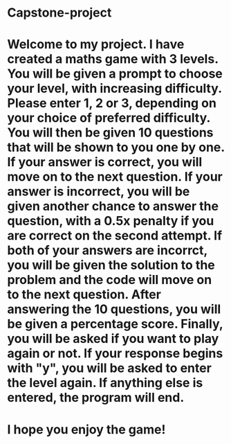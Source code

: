 # Capstone-project

# Welcome to my project. I have created a maths game with 3 levels. You will be given a prompt to choose your level, with increasing difficulty. Please enter 1, 2 or 3, depending on your choice of preferred difficulty. You will then be given 10 questions that will be shown to you one by one. If your answer is correct, you will move on to the next question. If your answer is incorrect, you will be given another chance to answer the question, with a 0.5x penalty if you are correct on the second attempt. If both of your answers are incorrct, you will be given the solution to the problem and the code will move on to the next question. After answering the 10 questions, you will be given a percentage score. Finally, you will be asked if you want to play again or not. If your response begins with "y", you will be asked to enter the level again. If anything else is entered, the program will end. 

# I hope you enjoy the game! 
